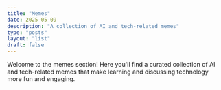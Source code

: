 ```yaml
---
title: "Memes"
date: 2025-05-09
description: "A collection of AI and tech-related memes"
type: "posts"
layout: "list"
draft: false
---
```


Welcome to the memes section! Here you'll find a curated collection of AI and tech-related memes that make learning and discussing technology more fun and engaging.
